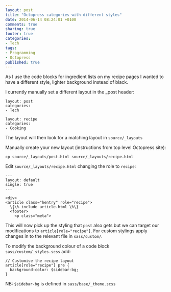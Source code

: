 ```yaml
---
layout: post
title: "Octopress categories with different styles"
date: 2014-06-14 08:24:01 +0100
comments: true
sharing: true
footer: true
categories: 
- Tech
tags:
- Programming
- Octopress
published: true
---
```


As I use the code blocks for ingredient lists on my recipe pages I wanted to 
have a different style, lighter background instead of black.

I currently manually set a different layout in the _post header:

    layout: post
    categories: 
    - Tech

    layout: recipe
    categories: 
    - Cooking

<!-- more -->

The layout will then look for a matching layout in `source/_layouts`

Manually create your new layout (instructions from top level Octopress site):

    cp source/_layouts/post.html source/_layouts/recipe.html

Edit `source/_layouts/recipe.html` changing the role to `recipe`:

    ---
    layout: default
    single: true
    ---

    <div>
    <article class="hentry" role="recipe">
      \{\% include article.html \%\}
      <footer>
        <p class="meta">

This will now pick up the styling that `post` also gets but we can target our modifications to `article[role="recipe"]`.
For custom stylings apply changes in to the relevant file in `sass/custom/`.

To modify the background colour of a code block  
`sass/custom/_styles.scss` add:

    // Customise the recipe layout
    article[role="recipe"] pre {
      background-color: $sidebar-bg;
    }

NB: `$sidebar-bg` is defined in `sass/base/_theme.scss`

